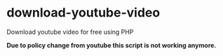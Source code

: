 # download-youtube-video
Download youtube video for free using PHP

**Due to policy change from youtube this script is not working anymore.**
